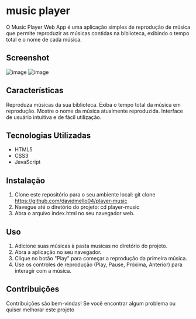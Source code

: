 # music player
  
O Music Player Web App é uma aplicação simples de reprodução de música que permite reproduzir as músicas contidas na biblioteca, exibindo o tempo total e o nome de cada música.

## Screenshot

![image](https://github.com/davidmello04/player-music/assets/102268159/fdc9dd97-3e81-470c-b25d-1c020863db72)
![image](https://github.com/davidmello04/player-music/assets/102268159/b09804d8-aff1-47f3-b3a0-0d48d4caccbb)


## Características

Reproduza músicas da sua biblioteca.
Exiba o tempo total da música em reprodução.
Mostre o nome da música atualmente reproduzida.
Interface de usuário intuitiva e de fácil utilização.


## Tecnologias Utilizadas

* HTML5
* CSS3
* JavaScript


## Instalação

1. Clone este repositório para o seu ambiente local: git clone https://github.com/davidmello04/player-music
2. Navegue até o diretório do projeto: cd player-music
3. Abra o arquivo index.html no seu navegador web.


## Uso
1. Adicione suas músicas à pasta musicas no diretório do projeto.
2. Abra a aplicação no seu navegador.
3. Clique no botão "Play" para começar a reprodução da primeira música.
4. Use os controles de reprodução (Play, Pause, Próxima, Anterior) para interagir com a música.


## Contribuições
Contribuições são bem-vindas! Se você encontrar algum problema ou quiser melhorar este projeto
